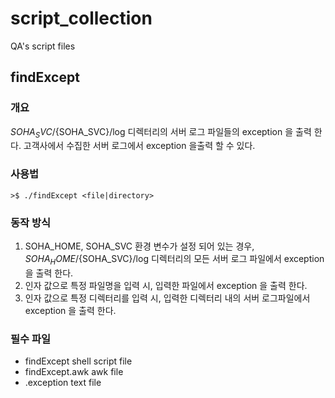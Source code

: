 # script_collection
QA's script files

## findExcept
### 개요
${SOHA_SVC}/${SOHA_SVC}/log 디렉터리의 서버 로그 파일들의 exception 을 출력 한다.
고객사에서 수집한 서버 로그에서 exception 을출력 할 수 있다.

### 사용법
```console
>$ ./findExcept <file|directory>
```

### 동작 방식
1. SOHA_HOME, SOHA_SVC 환경 변수가 설정 되어 있는 경우, ${SOHA_HOME}/${SOHA_SVC}/log 디렉터리의 모든 서버 로그 파일에서 exception 을 출력 한다.
2. 인자 값으로 특정 파일명을 입력 시, 입력한 파일에서 exception 을 출력 한다.
3. 인자 값으로 특정 디렉터리를 입력 시, 입력한 디렉터리 내의 서버 로그파일에서 exception 을 출력 한다.

### 필수 파일
- findExcept shell script file
- findExcept.awk awk file
- .exception text file





